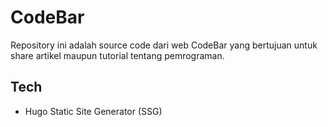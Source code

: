 # CodeBar

Repository ini adalah source code dari web CodeBar yang bertujuan untuk share artikel maupun tutorial tentang pemrograman.

## Tech

- Hugo Static Site Generator (SSG)